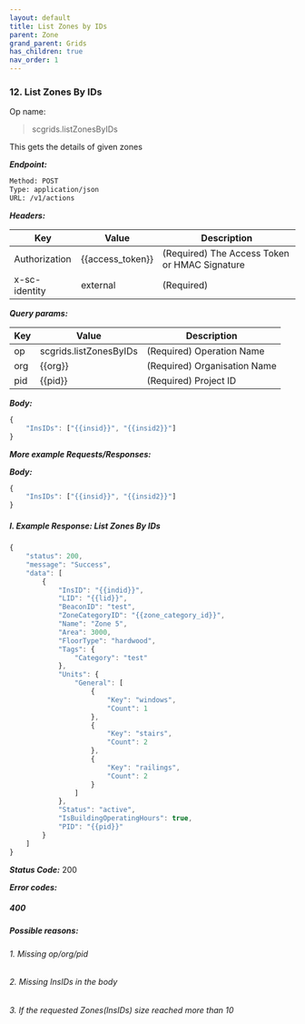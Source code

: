 ```yaml
---
layout: default
title: List Zones by IDs
parent: Zone
grand_parent: Grids
has_children: true
nav_order: 1
---
```



### 12. List Zones By IDs


Op name: 

> scgrids.listZonesByIDs

 This gets the details of given zones


***Endpoint:***

```bash
Method: POST
Type: application/json
URL: /v1/actions
```


***Headers:***

| Key | Value | Description |
| --- | ------|-------------|
| Authorization | {{access_token}} | (Required) The Access Token or HMAC Signature |
| x-sc-identity | external | (Required) |



***Query params:***

| Key | Value | Description |
| --- | ------|-------------|
| op | scgrids.listZonesByIDs | (Required) Operation Name |
| org | {{org}} | (Required) Organisation Name |
| pid | {{pid}} | (Required) Project ID |



***Body:***

```js        
{
    "InsIDs": ["{{insid}}", "{{insid2}}"]
}

```



***More example Requests/Responses:***

***Body:***

```js        
{
    "InsIDs": ["{{insid}}", "{{insid2}}"]
}
```

##### I. Example Response: List Zones By IDs
```js
{
    "status": 200,
    "message": "Success",
    "data": [
        {
            "InsID": "{{indid}}",
            "LID": "{{lid}}",
            "BeaconID": "test",
            "ZoneCategoryID": "{{zone_category_id}}",
            "Name": "Zone 5",
            "Area": 3000,
            "FloorType": "hardwood",
            "Tags": {
                "Category": "test"
            },
            "Units": {
                "General": [
                    {
                        "Key": "windows",
                        "Count": 1
                    },
                    {
                        "Key": "stairs",
                        "Count": 2
                    },
                    {
                        "Key": "railings",
                        "Count": 2
                    }
                ]
            },
            "Status": "active",
            "IsBuildingOperatingHours": true,
            "PID": "{{pid}}"
        }
    ]
}
```


***Status Code:*** 200

***Error codes:***

##### 400
##### Possible reasons:

###### 1. Missing op/org/pid
###### 2. Missing InsIDs in the body
###### 3. If the requested Zones(InsIDs) size reached more than 10 


<br>